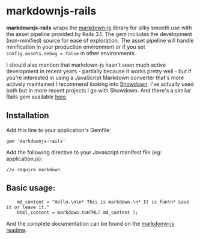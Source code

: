 # markdownjs-rails

**markdownjs-rails** wraps the [markdown-js](https://github.com/evilstreak/markdown-js) library for silky smooth use with the asset pipeline provided by Rails 3.1. The gem includes the development (non-minified) source for ease of exploration. The asset pipeline will handle minification in your production environment or if you set `config.assets.debug = false` in other environments.

I should also mention that markdown-js hasn't seen much active development in recent years - partially because it works pretty well - but if you're interested in using a JavaScript Markdown converter that's more actively maintained I recommend looking into [Showdown](https://github.com/showdownjs/showdown). I've actually used both but in more recent projects I go with Showdown. And there's a similar Rails gem available [here](https://github.com/joshmcarthur/showdown-rails).

## Installation

Add this line to your application's Gemfile:

    gem 'markdownjs-rails'

Add the following directive to your Javascript manifest file (eg: application.js):

    //= require markdown

## Basic usage:
```
    md_content = "Hello.\n\n* This is markdown.\n* It is fun\n* Love it or leave it."
    html_content = markdown.toHTML( md_content );
```

And the complete documentation can be found on the [markdonw-js readme](https://github.com/evilstreak/markdown-js).
